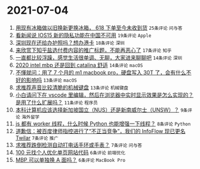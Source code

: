 # 2021-07-04

1. [用现有冰箱做以旧换新更换冰箱， 618 下单至今未收到货](https://www.v2ex.com/t/787399) `25条评论` `问与答`
1. [看新闻说 IOS15 新的隐私功能在中国不可用](https://www.v2ex.com/t/787429) `19条评论` `Apple`
1. [深圳现在还给办护照吗？想办港卡](https://www.v2ex.com/t/787401) `18条评论` `深圳`
1. [来欣赏下知乎盐选付费内容的推广标题，不能再恶心了](https://www.v2ex.com/t/787416) `17条评论` `知乎`
1. [一直都比较浮躁，感觉生活很单调、无聊，大家进来聊聊吧](https://www.v2ex.com/t/787428) `14条评论` `深圳`
1. [2020 intel mbp 还是回到 catalina 舒适](https://www.v2ex.com/t/787412) `14条评论` `macOS`
1. [不懂就问：用了 7 个月的 m1 macbook pro，硬盘写入 30T 了，会有什么不好的影响吗](https://www.v2ex.com/t/787430) `13条评论` `macOS`
1. [求推荐声音比较清脆的机械键盘](https://www.v2ex.com/t/787400) `13条评论` `机械键盘`
1. [小白请问下在 vscode 里编辑，然后在浏览器中实时显示效果是怎么实现的？是用了什么扩展吗？](https://www.v2ex.com/t/787426) `11条评论` `程序员`
1. [本科计算机应该选择新加坡国立（NUS）还是新南威尔士（UNSW）？](https://www.v2ex.com/t/787402) `9条评论` `海外留学`
1. [js 都有 worker 线程，什么时候 Python 也能增强一下线程？](https://www.v2ex.com/t/787433) `8条评论` `Python`
1. [道歉信：被百度律师指控进行了“不正当竞争”，我们的 InfoFlow 现已更名 Twilar](https://www.v2ex.com/t/787405) `7条评论` `推广`
1. [求推荐跌倒检测自动打电话手环或手表？](https://www.v2ex.com/t/787404) `7条评论` `问与答`
1. [100 元找个人优化单页网站代码](https://www.v2ex.com/t/787431) `6条评论` `前端优化`
1. [MBP 可以单独换 A 面吗？](https://www.v2ex.com/t/787424) `6条评论` `MacBook Pro`
